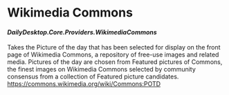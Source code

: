 # Wikimedia Commons
#### *DailyDesktop.Core.Providers.WikimediaCommons*

Takes the Picture of the day that has been selected for display on the front page of Wikimedia Commons, a repository of free-use images and related media. Pictures of the day are chosen from Featured pictures of Commons, the finest images on Wikimedia Commons selected by community consensus from a collection of Featured picture candidates.<br />
https://commons.wikimedia.org/wiki/Commons:POTD
